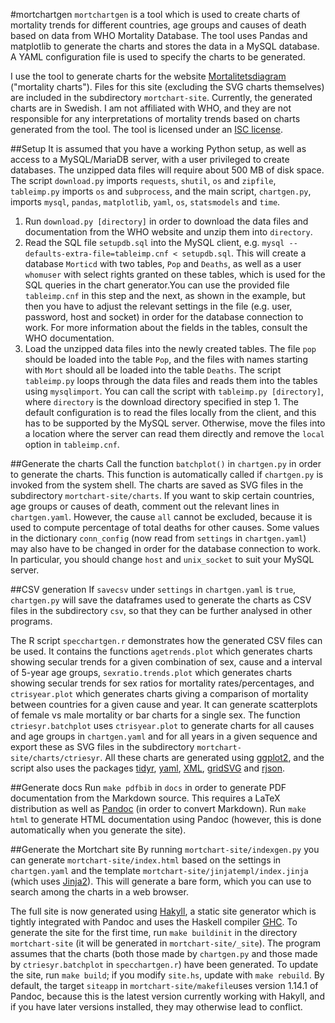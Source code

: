 #mortchartgen
`mortchartgen` is a tool which is used to create charts of mortality trends for different countries, age groups and causes of death based on data from WHO Mortality Database. The tool uses Pandas and matplotlib to generate the charts and stores the data in a MySQL database. A YAML configuration file is used to specify the charts to be generated.

I use the tool to generate charts for the website [Mortalitetsdiagram](http://mortchart.klpn.se) ("mortality charts"). Files for this site (excluding the SVG charts themselves) are included in the subdirectory `mortchart-site`. Currently, the generated charts are in Swedish. I am not affiliated with WHO, and they are not responsible for any interpretations of mortality trends based on charts generated from the tool. The tool is licensed under an [ISC license](LICENSE).

##Setup
It is assumed that you have a working Python setup, as well as access to a MySQL/MariaDB server, with a user privileged to create databases. The unzipped data files will require about 500 MB of disk space. The script `download.py` imports `requests`, `shutil`, `os` and `zipfile`, `tableimp.py` imports `os` and `subprocess`, and the main script, `chartgen.py`, imports `mysql`, `pandas`, `matplotlib`, `yaml`, `os`, `statsmodels` and `time`.

1. Run `download.py [directory]` in order to download the data files and documentation from the WHO website and unzip them into `directory`.
2. Read the SQL file `setupdb.sql` into the MySQL client, e.g. `mysql --defaults-extra-file=tableimp.cnf < setupdb.sql`. This will create a database `Morticd` with two tables, `Pop` and `Deaths`, as well as a user `whomuser` with select rights granted on these tables, which is used for the SQL queries in the chart generator.You can use the provided file `tableimp.cnf` in this step and the next, as shown in the example, but then you have to adjust the relevant settings in the file (e.g. user, password, host and socket) in order for the database connection to work.  For more information about the fields in the tables, consult the WHO documentation.
3. Load the unzipped data files into the newly created tables. The file `pop` should be loaded into the table `Pop`, and the files with names starting with `Mort` should all be loaded into the table `Deaths`. The script `tableimp.py` loops through the data files and reads them into the tables using `mysqlimport`. You can call the script with `tableimp.py [directory]`, where `directory` is the download directory specified in step 1. The default configuration is to read the files locally from the client, and this has to be supported by the MySQL server. Otherwise, move the files into a location where the server can read them directly and remove the `local` option in `tableimp.cnf`.

##Generate the charts
Call the function `batchplot()` in `chartgen.py` in order to generate the charts. This function is automatically called if `chartgen.py` is invoked from the system shell. The charts are saved as SVG files in the subdirectory `mortchart-site/charts`. If you want to skip certain countries, age groups or causes of death, comment out the relevant lines in `chartgen.yaml`. However, the cause `all` cannot be excluded, because it is used to compute percentage of total deaths for other causes. Some values in the dictionary `conn_config` (now read from `settings` in `chartgen.yaml`) may also have to be changed in order for the database connection to work. In particular, you should change `host` and `unix_socket` to suit your MySQL server.

##CSV generation
If `savecsv` under `settings` in `chartgen.yaml` is `true`, `chartgen.py` will save the dataframes used to generate the charts as CSV files in the subdirectory `csv`, so that they can be further analysed in other programs.

The R script `specchartgen.r` demonstrates how the generated CSV files can be used. It contains the functions `agetrends.plot` which generates charts showing secular trends for a given combination of sex, cause and a interval of 5-year age groups, `sexratio.trends.plot` which generates charts showing secular trends for sex ratios for mortality rates/percentages, and `ctrisyear.plot` which generates charts giving a comparison of mortality between countries for a given cause and year. It can generate scatterplots of female vs male mortality or bar charts for a single sex. The function `ctriesyr.batchplot` uses `ctrisyear.plot` to generate charts for all causes and age groups in `chartgen.yaml` and for all years in a given sequence and export these as SVG files in the subdirectory `mortchart-site/charts/ctriesyr`. All these charts are generated using [ggplot2](https://github.com/hadley/ggplot2), and the script also uses the packages [tidyr](https://github.com/hadley/tidyr),  [yaml](http://cran.r-project.org/web/packages/yaml), [XML](http://cran.r-project.org/web/packages/XML), [gridSVG](https://sjp.co.nz/projects/gridsvg) and [rjson](http://cran.r-project.org/web/packages/rjson).

##Generate docs
Run `make pdfbib` in `docs` in order to generate PDF documentation from the Markdown source. This requires a LaTeX distribution as well as [Pandoc](https://github.com/jgm/pandoc) (in order to convert Markdown). Run `make html` to generate HTML documentation using Pandoc (however, this is done automatically when you generate the site).

##Generate the Mortchart site
By running `mortchart-site/indexgen.py` you can generate `mortchart-site/index.html` based on the settings in `chartgen.yaml` and the template `mortchart-site/jinjatempl/index.jinja` (which uses [Jinja2](https://github.com/mitsuhiko/jinja2)). This will generate a bare form, which you can use to search among the charts in a web browser.

The full site is now generated using [Hakyll](http://github.com/jaspervdj/hakyll), a static site generator which is tightly integrated with Pandoc and uses the Haskell compiler [GHC](http://www.haskell.org/ghc/). To generate the site for the first time, run `make buildinit` in the directory `mortchart-site` (it will be generated in `mortchart-site/_site`). The program assumes that the charts (both those made by `chartgen.py` and those made by `ctriesyr.batchplot` in  `specchartgen.r`) have been generated. To update the site, run `make build`; if you modify `site.hs`, update with `make rebuild`. By default, the target `siteapp` in  `mortchart-site/makefile`uses version 1.14.1 of Pandoc, because this is the latest version currently working with Hakyll, and if you have later versions installed, they may otherwise lead to conflict.
